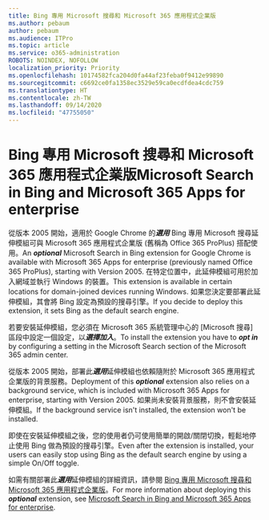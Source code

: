 ```yaml
---
title: Bing 專用 Microsoft 搜尋和 Microsoft 365 應用程式企業版
ms.author: pebaum
author: pebaum
ms.audience: ITPro
ms.topic: article
ms.service: o365-administration
ROBOTS: NOINDEX, NOFOLLOW
localization_priority: Priority
ms.openlocfilehash: 10174582fca204d0fa44af23feba0f9412e99890
ms.sourcegitcommit: c6692ce0fa1358ec3529e59ca0ecdfdea4cdc759
ms.translationtype: HT
ms.contentlocale: zh-TW
ms.lasthandoff: 09/14/2020
ms.locfileid: "47755050"
---
```

# <a name="microsoft-search-in-bing-and-microsoft-365-apps-for-enterprise"></a><span data-ttu-id="4f515-102">Bing 專用 Microsoft 搜尋和 Microsoft 365 應用程式企業版</span><span class="sxs-lookup"><span data-stu-id="4f515-102">Microsoft Search in Bing and Microsoft 365 Apps for enterprise</span></span>

<span data-ttu-id="4f515-103">從版本 2005 開始，適用於 Google Chrome 的***選用*** Bing 專用 Microsoft 搜尋延伸模組可與 Microsoft 365 應用程式企業版 (舊稱為 Office 365 ProPlus) 搭配使用。</span><span class="sxs-lookup"><span data-stu-id="4f515-103">An ***optional*** Microsoft Search in Bing extension for Google Chrome is available with Microsoft 365 Apps for enterprise (previously named Office 365 ProPlus), starting with Version 2005.</span></span> <span data-ttu-id="4f515-104">在特定位置中，此延伸模組可用於加入網域並執行 Windows 的裝置。</span><span class="sxs-lookup"><span data-stu-id="4f515-104">This extension is available in certain locations for domain-joined devices running Windows.</span></span> <span data-ttu-id="4f515-105">如果您決定要部署此延伸模組，其會將 Bing 設定為預設的搜尋引擎。</span><span class="sxs-lookup"><span data-stu-id="4f515-105">If you decide to deploy this extension, it sets Bing as the default search engine.</span></span>

<span data-ttu-id="4f515-106">若要安裝延伸模組，您必須在 Microsoft 365 系統管理中心的 [Microsoft 搜尋] 區段中設定一個設定，以***選擇加入***。</span><span class="sxs-lookup"><span data-stu-id="4f515-106">To install the extension you have to ***opt in*** by configuring a setting in the Microsoft Search section of the Microsoft 365 admin center.</span></span>

<span data-ttu-id="4f515-107">從版本 2005 開始，部署此***選用***延伸模組也依賴隨附於 Microsoft 365 應用程式企業版的背景服務。</span><span class="sxs-lookup"><span data-stu-id="4f515-107">Deployment of this ***optional*** extension also relies on a background service, which is included with Microsoft 365 Apps for enterprise, starting with Version 2005.</span></span> <span data-ttu-id="4f515-108">如果尚未安裝背景服務，則不會安裝延伸模組。</span><span class="sxs-lookup"><span data-stu-id="4f515-108">If the background service isn't installed, the extension won't be installed.</span></span>

<span data-ttu-id="4f515-109">即使在安裝延伸模組之後，您的使用者仍可使用簡單的開啟/關閉切換，輕鬆地停止使用 Bing 做為預設的搜尋引擎。</span><span class="sxs-lookup"><span data-stu-id="4f515-109">Even after the extension is installed, your users can easily stop using Bing as the default search engine by using a simple On/Off toggle.</span></span>

<span data-ttu-id="4f515-110">如需有關部署此***選用***延伸模組的詳細資訊，請參閱 [Bing 專用 Microsoft 搜尋和 Microsoft 365 應用程式企業版](https://docs.microsoft.com/deployoffice/microsoft-search-bing)。</span><span class="sxs-lookup"><span data-stu-id="4f515-110">For more information about deploying this ***optional*** extension, see [Microsoft Search in Bing and Microsoft 365 Apps for enterprise](https://docs.microsoft.com/deployoffice/microsoft-search-bing).</span></span>